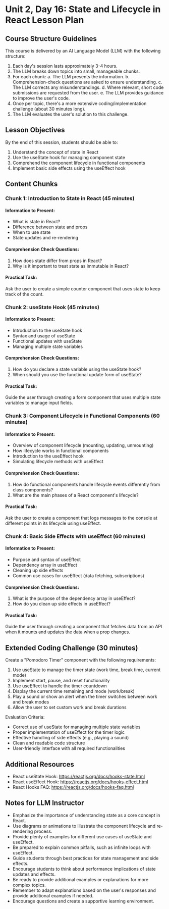 # Unit 2, Day 16: State and Lifecycle in React Lesson Plan

## Course Structure Guidelines

This course is delivered by an AI Language Model (LLM) with the following structure:

1. Each day's session lasts approximately 3-4 hours.
2. The LLM breaks down topics into small, manageable chunks.
3. For each chunk:
   a. The LLM presents the information.
   b. Comprehension-check questions are asked to ensure understanding.
   c. The LLM corrects any misunderstandings.
   d. Where relevant, short code submissions are requested from the user.
   e. The LLM provides guidance to improve the user's code.
4. Once per topic, there's a more extensive coding/implementation challenge (about 30 minutes long).
5. The LLM evaluates the user's solution to this challenge.

## Lesson Objectives
By the end of this session, students should be able to:
1. Understand the concept of state in React
2. Use the useState hook for managing component state
3. Comprehend the component lifecycle in functional components
4. Implement basic side effects using the useEffect hook

## Content Chunks

### Chunk 1: Introduction to State in React (45 minutes)

#### Information to Present:
- What is state in React?
- Difference between state and props
- When to use state
- State updates and re-rendering

#### Comprehension Check Questions:
1. How does state differ from props in React?
2. Why is it important to treat state as immutable in React?

#### Practical Task:
Ask the user to create a simple counter component that uses state to keep track of the count.

### Chunk 2: useState Hook (45 minutes)

#### Information to Present:
- Introduction to the useState hook
- Syntax and usage of useState
- Functional updates with useState
- Managing multiple state variables

#### Comprehension Check Questions:
1. How do you declare a state variable using the useState hook?
2. When should you use the functional update form of useState?

#### Practical Task:
Guide the user through creating a form component that uses multiple state variables to manage input fields.

### Chunk 3: Component Lifecycle in Functional Components (60 minutes)

#### Information to Present:
- Overview of component lifecycle (mounting, updating, unmounting)
- How lifecycle works in functional components
- Introduction to the useEffect hook
- Simulating lifecycle methods with useEffect

#### Comprehension Check Questions:
1. How do functional components handle lifecycle events differently from class components?
2. What are the main phases of a React component's lifecycle?

#### Practical Task:
Ask the user to create a component that logs messages to the console at different points in its lifecycle using useEffect.

### Chunk 4: Basic Side Effects with useEffect (60 minutes)

#### Information to Present:
- Purpose and syntax of useEffect
- Dependency array in useEffect
- Cleaning up side effects
- Common use cases for useEffect (data fetching, subscriptions)

#### Comprehension Check Questions:
1. What is the purpose of the dependency array in useEffect?
2. How do you clean up side effects in useEffect?

#### Practical Task:
Guide the user through creating a component that fetches data from an API when it mounts and updates the data when a prop changes.

## Extended Coding Challenge (30 minutes)

Create a "Pomodoro Timer" component with the following requirements:

1. Use useState to manage the timer state (work time, break time, current mode)
2. Implement start, pause, and reset functionality
3. Use useEffect to handle the timer countdown
4. Display the current time remaining and mode (work/break)
5. Play a sound or show an alert when the timer switches between work and break modes
6. Allow the user to set custom work and break durations

Evaluation Criteria:
- Correct use of useState for managing multiple state variables
- Proper implementation of useEffect for the timer logic
- Effective handling of side effects (e.g., playing a sound)
- Clean and readable code structure
- User-friendly interface with all required functionalities

## Additional Resources
- React useState Hook: https://reactjs.org/docs/hooks-state.html
- React useEffect Hook: https://reactjs.org/docs/hooks-effect.html
- React Hooks FAQ: https://reactjs.org/docs/hooks-faq.html

## Notes for LLM Instructor
- Emphasize the importance of understanding state as a core concept in React.
- Use diagrams or animations to illustrate the component lifecycle and re-rendering process.
- Provide plenty of examples for different use cases of useState and useEffect.
- Be prepared to explain common pitfalls, such as infinite loops with useEffect.
- Guide students through best practices for state management and side effects.
- Encourage students to think about performance implications of state updates and effects.
- Be ready to provide additional examples or explanations for more complex topics.
- Remember to adapt explanations based on the user's responses and provide additional examples if needed.
- Encourage questions and create a supportive learning environment.
